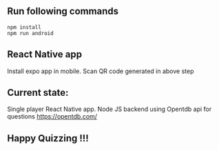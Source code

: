 
## Run following commands
```
npm install
npm run android
```

## React Native app
Install expo app in mobile.
Scan QR code generated in above step

## Current state:
Single player React Native app.
Node JS backend using Opentdb api for questions
https://opentdb.com/

## Happy Quizzing !!!